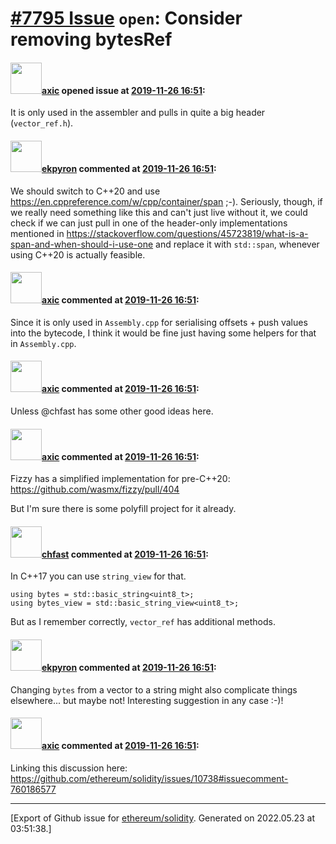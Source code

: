 # [\#7795 Issue](https://github.com/ethereum/solidity/issues/7795) `open`: Consider removing bytesRef

#### <img src="https://avatars.githubusercontent.com/u/20340?v=4" width="50">[axic](https://github.com/axic) opened issue at [2019-11-26 16:51](https://github.com/ethereum/solidity/issues/7795):

It is only used in the assembler and pulls in quite a big header (`vector_ref.h`).

#### <img src="https://avatars.githubusercontent.com/u/1347491?v=4" width="50">[ekpyron](https://github.com/ekpyron) commented at [2019-11-26 16:51](https://github.com/ethereum/solidity/issues/7795#issuecomment-558846981):

We should switch to C++20 and use https://en.cppreference.com/w/cpp/container/span ;-).
Seriously, though, if we really need something like this and can't just live without it, we could check if we can just pull in one of the header-only implementations mentioned in https://stackoverflow.com/questions/45723819/what-is-a-span-and-when-should-i-use-one and replace it with ``std::span``, whenever using C++20 is actually feasible.

#### <img src="https://avatars.githubusercontent.com/u/20340?v=4" width="50">[axic](https://github.com/axic) commented at [2019-11-26 16:51](https://github.com/ethereum/solidity/issues/7795#issuecomment-559031633):

Since it is only used in `Assembly.cpp` for serialising offsets + push values into the bytecode, I think it would be fine just having some helpers for that in `Assembly.cpp`.

#### <img src="https://avatars.githubusercontent.com/u/20340?v=4" width="50">[axic](https://github.com/axic) commented at [2019-11-26 16:51](https://github.com/ethereum/solidity/issues/7795#issuecomment-559031729):

Unless @chfast has some other good ideas here.

#### <img src="https://avatars.githubusercontent.com/u/20340?v=4" width="50">[axic](https://github.com/axic) commented at [2019-11-26 16:51](https://github.com/ethereum/solidity/issues/7795#issuecomment-655429421):

Fizzy has a simplified implementation for pre-C++20: https://github.com/wasmx/fizzy/pull/404

But I'm sure there is some polyfill project for it already.

#### <img src="https://avatars.githubusercontent.com/u/573380?u=6cd4b0f473d862749cbed137d0bb32b726ae071f&v=4" width="50">[chfast](https://github.com/chfast) commented at [2019-11-26 16:51](https://github.com/ethereum/solidity/issues/7795#issuecomment-655461653):

In C++17 you can use `string_view` for that.
```
using bytes = std::basic_string<uint8_t>;
using bytes_view = std::basic_string_view<uint8_t>;
```

But as I remember correctly, `vector_ref` has additional methods.

#### <img src="https://avatars.githubusercontent.com/u/1347491?v=4" width="50">[ekpyron](https://github.com/ekpyron) commented at [2019-11-26 16:51](https://github.com/ethereum/solidity/issues/7795#issuecomment-655464143):

Changing ``bytes`` from a vector to a string might also complicate things elsewhere... but maybe not! Interesting suggestion in any case :-)!

#### <img src="https://avatars.githubusercontent.com/u/20340?v=4" width="50">[axic](https://github.com/axic) commented at [2019-11-26 16:51](https://github.com/ethereum/solidity/issues/7795#issuecomment-825686630):

Linking this discussion here: https://github.com/ethereum/solidity/issues/10738#issuecomment-760186577


-------------------------------------------------------------------------------



[Export of Github issue for [ethereum/solidity](https://github.com/ethereum/solidity). Generated on 2022.05.23 at 03:51:38.]
